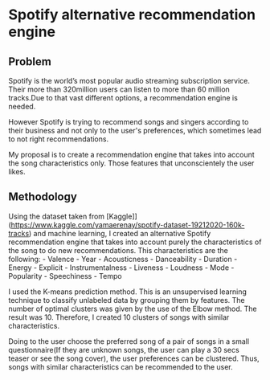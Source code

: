 # Spotify alternative recommendation engine 

## Problem

Spotify is the world’s most popular audio streaming subscription service. Their more than 320million users can listen to more than 60 million tracks.Due to that vast different options, a recommendation engine is needed.

However Spotify is trying to recommend songs and singers according to their business and not only to the user's preferences, which sometimes lead to not right recommendations.

My proposal is to create a recommendation engine that takes into account the song characteristics only. Those features that unconscientely the user likes.

## Methodology

Using the dataset taken from [Kaggle]](https://www.kaggle.com/yamaerenay/spotify-dataset-19212020-160k-tracks) and machine learning, I created an alternative Spotify recommendation engine that takes into account purely the characteristics of the song to do new recommendations. This characteristics are the following:
                              - Valence
                              - Year
                              - Acousticness
                              - Danceability
                              - Duration 
                              - Energy
                              - Explicit
                              - Instrumentalness
                              - Liveness
                              - Loudness
                              - Mode
                              - Popularity
                              - Speechiness
                              - Tempo

I used the K-means prediction method. This is an unsupervised learning technique to classify unlabeled data by grouping them by features. The number of optimal clusters was given by the use of the Elbow method. The result was 10. Therefore, I created 10 clusters of songs with similar characteristics. 

Doing to the user choose the preferred song of a pair of songs in a small questionnaire(If they are unknown songs, the user can play a 30 secs teaser or see the song cover), the user preferences can be clustered. Thus, songs with similar characteristics can be recommended to the user. 
